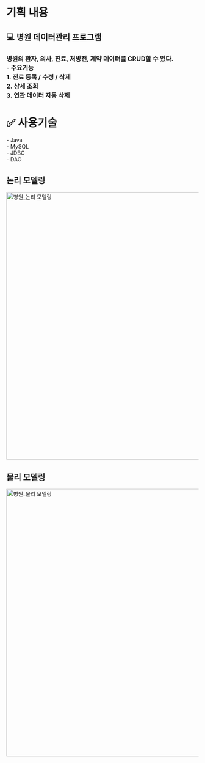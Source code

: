 
<h1>기획 내용</h1>
<h2> 💻 병원 데이터관리 프로그램</h2>
<h3>병원의 환자, 의사, 진료, 처방전, 제약 데이터를 CRUD할 수 있다.
    <br>
- 주요기능 <br>
    1. 진료 등록 / 수정 / 삭제 <br>
    2. 상세 조회 <br>
    3. 연관 데이터 자동 삭제

</h3>

<h1> ✅ 사용기술 </h1>
- Java <br>
- MySQL <br>
- JDBC <br>
- DAO 

<h2>논리 모델링</h2>

<img width="800" height="700" alt="병원_논리 모델링" src="https://github.com/user-attachments/assets/a3c95970-6140-4958-8f10-67c93d2051c7" />



<h2>물리 모델링</h2>

<img width="800" height="700" alt="병원_물리 모델링" src="https://github.com/user-attachments/assets/63b7545d-ef90-4ce2-8a83-9a59c3c6cee3" />






